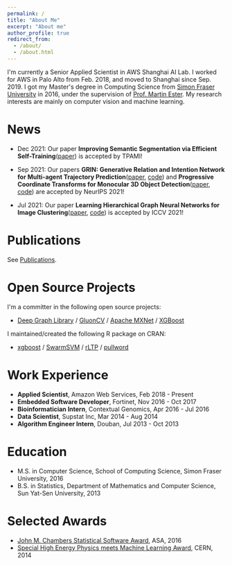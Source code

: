 ```yaml
---
permalink: /
title: "About Me"
excerpt: "About me"
author_profile: true
redirect_from: 
  - /about/
  - /about.html
---
```


I'm currently a Senior Applied Scientist in AWS Shanghai AI Lab. I worked for AWS in Palo Alto from Feb. 2018, and moved to Shanghai since Sep. 2019. I got my Master's degree in Computing Science from [Simon Fraser University](https://www.sfu.ca/) in 2016, under the supervision of [Prof. Martin Ester](https://www.cs.sfu.ca/~ester/). My research interests are mainly on computer vision and machine learning.

# News

- Dec 2021: Our paper **Improving Semantic Segmentation via Efficient Self-Training**([paper](https://ieeexplore.ieee.org/document/9663011)) is accepted by TPAMI!

- Sep 2021: Our papers **GRIN: Generative Relation and Intention Network for Multi-agent Trajectory Prediction**([paper](https://proceedings.neurips.cc/paper/2021/hash/e3670ce0c315396e4836d7024abcf3dd-Abstract.html), [code](https://github.com/longyuanli/GRIN_NeurIPS21)) and **Progressive Coordinate Transforms for Monocular 3D Object Detection**([paper](https://proceedings.neurips.cc/paper/2021/hash/6f3ef77ac0e3619e98159e9b6febf557-Abstract.html), [code](https://github.com/amazon-research/progressive-coordinate-transforms)) are accepted by NeurIPS 2021!

- Jul 2021: Our paper **Learning Hierarchical Graph Neural Networks for Image Clustering**([paper](https://arxiv.org/abs/2107.01319), [code](https://github.com/dmlc/dgl/tree/master/examples/pytorch/hilander)) is accepted by ICCV 2021!

# Publications

See [Publications](https://hetong007.github.io/publications/).

# Open Source Projects

I'm a committer in the following open source projects:

- [Deep Graph Library](https://www.dgl.ai/) / [GluonCV](https://gluon-cv.mxnet.io/) / [Apache MXNet](https://mxnet.apache.org/) / [XGBoost](https://xgboost.ai/)

I maintained/created the following R package on CRAN:

- [xgboost](https://cran.r-project.org/web//packages/xgboost/index.html) / [SwarmSVM](https://cran.r-project.org/web//packages/SwarmSVM/index.html) / [rLTP](https://cran.r-project.org/web//packages/rLTP/index.html) / [pullword](https://cran.r-project.org/web//packages/pullword/index.html)

# Work Experience

- **Applied Scientist**, Amazon Web Services, Feb 2018 - Present
- **Embedded Software Developer**, Fortinet, Nov 2016 - Oct 2017
- **Bioinformatician Intern**, Contextual Genomics, Apr 2016 - Jul 2016
- **Data Scientist**, Supstat Inc, Mar 2014 - Aug 2014
- **Algorithm Engineer Intern**, Douban, Jul 2013 - Oct 2013

# Education

- M.S. in Computer Science, School of Computing Science, Simon Fraser University, 2016
- B.S. in Statistics, Department of Mathematics and Computer Science, Sun Yat-Sen University, 2013

# Selected Awards

- [John M. Chambers Statistical Software Award](http://stat-computing.org/awards/jmc/winners.html), ASA, 2016
- [Special High Energy Physics meets Machine Learning Award](https://atlas.cern/updates/atlas-news/machine-learning-wins-higgs-challenge), CERN, 2014
